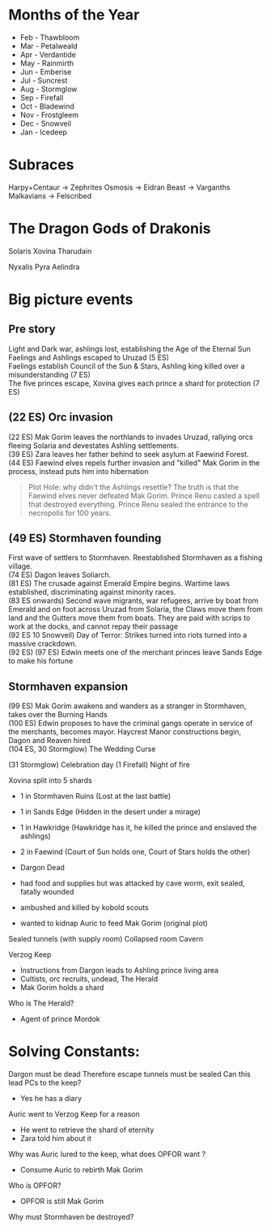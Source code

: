 # Months of the Year
- Feb - Thawbloom
- Mar - Petalweald
- Apr - Verdantide
- May - Rainmirth
- Jun - Emberise
- Jul - Suncrest
- Aug - Stormglow
- Sep - Firefall
- Oct - Bladewind
- Nov - Frostgleem
- Dec - Snowveil
- Jan - Icedeep

# Subraces
Harpy+Centaur -> Zephrites
Osmosis -> Eidran
Beast -> Varganths
Malkavians -> Felscribed

# The Dragon Gods of Drakonis

Solaris
Xovina
Tharudain

Nyxalis
Pyra
Aelindra

# Big picture events

## Pre story
Light and Dark war, ashlings lost, establishing the Age of the Eternal Sun  
Faelings and Ashlings escaped to Uruzad (5 ES)  
Faelings establish Council of the Sun & Stars, Ashling king killed over a misunderstanding (7 ES)  
The five princes escape, Xovina gives each prince a shard for protection (7 ES)  

## (22 ES) Orc invasion 
(22 ES) Mak Gorim leaves the northlands to invades Uruzad, rallying orcs fleeing Solaria and devestates Ashling settlements.  
(39 ES) Zara leaves her father behind to seek asylum at Faewind Forest.  
(44 ES) Faewind elves repels further invasion and "killed" Mak Gorim in the process, instead puts him into hibernation  

> Plot Hole: why didn't the Ashlings resettle?
> The truth is that the Faewind elves never defeated Mak Gorim.
> Prince Renu casted a spell that destroyed everything.
> Prince Renu sealed the entrance to the necropolis for 100 years.

## (49 ES) Stormhaven founding
First wave of settlers to Stormhaven. Reestablished Stormhaven as a fishing village.  
(74 ES) Dagon leaves Soliarch.  
(81 ES) The crusade against Emerald Empire begins. 
Wartime laws established, discriminating against minority races.  
(83 ES onwards) Second wave migrants, war refugees, arrive by boat 
from Emerald and on foot across Uruzad from Solaria,
the Claws move them from land and the Gutters move them from boats.
They are paid with scrips to work at the docks, and cannot repay their passage  
(92 ES 10 Snowveil) Day of Terror: Strikes turned into riots turned into a massive crackdown.  
(92 ES)
(97 ES) Edwin meets one of the merchant princes leave Sands Edge to make his fortune  

## Stormhaven expansion
(99 ES) Mak Gorim awakens and wanders as a stranger in Stormhaven, takes over the Burning Hands  
(100 ES) Edwin proposes to have the criminal gangs operate in service of the merchants, becomes mayor.
Haycrest Manor constructions begin, Dagon and Reaven hired  
(104 ES, 30 Stormglow) The Wedding Curse  
  
(31 Stormglow) Celebration day
(1 Firefall) Night of fire





Xovina split into 5 shards
- 1 in Stormhaven Ruins (Lost at the last battle)
- 1 in Sands Edge (Hidden in the desert under a mirage)
- 1 in Hawkridge (Hawkridge has it, he killed the prince and enslaved the ashlings)
- 2 in Faewind (Court of Sun holds one, Court of Stars holds the other)

- Dargon Dead
- had food and supplies but was attacked by cave worm, exit sealed, fatally wounded
- ambushed and killed by kobold scouts
- wanted to kidnap Auric to feed Mak Gorim (original plot)

Sealed tunnels (with supply room)
Collapsed room
Cavern

Verzog Keep
- Instructions from Dargon leads to Ashling prince living area
- Cultists, orc recruits, undead, The Herald
- Mak Gorim holds a shard

Who is The Herald?
- Agent of prince Mordok


# Solving Constants:

Dargon must be dead
Therefore escape tunnels must be sealed
Can this lead PCs to the keep?

- Yes he has a diary

Auric went to Verzog Keep for a reason

- He went to retrieve the shard of eternity
- Zara told him about it

Why was Auric lured to the keep, what does OPFOR want ?
- Consume Auric to rebirth Mak Gorim

Who is OPFOR?
- OPFOR is still Mak Gorim

Why must Stormhaven be destroyed?